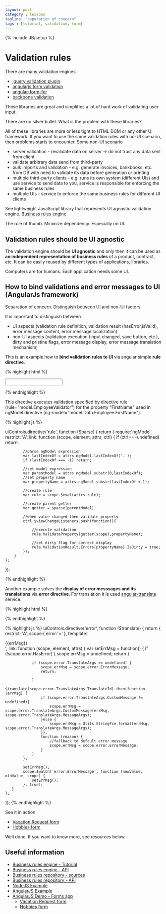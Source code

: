 ```yaml
---
layout: post
category : lessons
tagline: "separation of concern"
tags : [tutorial, validation, form]
---
```

{% include JB/setup %}

# Validation rules

There are many validation engines.

+   [jquery validation plugin](http://jqueryvalidation.org/)
+   [angularjs form validation](http://scotch.io/tutorials/javascript/angularjs-form-validation)
+   [angular-form-for](http://bvaughn.github.io/angular-form-for/#/index)
+   [backbone validation](https://github.com/thedersen/backbone.validation)

These libraries are great and simplifies a lot of hard work of validating user input.  

<div class="alert alert-danger" role="alert">There are no silver bullet. What is the problem with these libraries?</div> 

All of these libraries are more or less tight to HTML DOM or any other UI framework.
If you want to use the same validation rules with no-UI scenario, then problems starts to encounter.
Some non-UI scenario

+   server validation - revalidate data on server -> do not trust any data sent from client
+   validate arbitrary data send from third-party
+   bulk imports and validation - e.g. generate invoices, bankbooks, etc. from DB with need to validate its data before generation or printing
+   multiple third-party clients - e.g. runs its own system (different UIs) and use service to send data to you, service is responsible for enforcing the same business rules 
+   multiple UIs - service to enforce the same business rules for different UI clients 


See lightweight JavaScript library that represents UI agnostic validation engine. [Business rules engine](https://github.com/rsamec/business-rules-engine/wiki)
  

<div class="alert alert-info" role="alert">The rule of thumb. Minimize dependency. Especially on UI.</div>  

## Validation rules should be UI agnostic

The validation engine should be **UI agnostic** and only then it can be used as **an independent representation of business rules** of a product, contract, etc.
It can be easily reused by different types of applications, libraries.


<div class="alert alert-danger" role="alert">Computers are for humans. Each application needs some UI.</div>

## How to bind validations and error messages to UI (AngularJs framework)

<div class="alert alert-info" role="alert">Separation of concern. Distinguish between UI and non-UI factors.</div>

It is important to distinguish between

+   UI aspects (validation rule definition, validation result (hasError,isValid), error message content, error message localization)
+   non-UI aspects (validation execution (input changed, save button, etc.), dirty and pristine flags, error message display, error message translation mechanism)


This is an example how to **bind validation rules to UI** via angular simple **rule directive**.

{% highlight html %}

 <input type="text" ng-model="model.Data.Employee.FirstName" rule="model.EmployeeValidator">

{% endhighlight %}

This directive executes validation specified by directive rule (rule="model.EmployeeValidator") for the property "FirstName" used in ngModel directive (ng-model="model.Data.Employee.FirstName").  

{% highlight js %}

uiControls.directive('rule', function ($parse) {
    return {
        require:'ngModel',
        restrict: 'A',
        link: function (scope, element, attrs, ctrl) {
            if (ctrl===undefined) return;
            
            //parse ngModel expression
            var lastIndexOf = attrs.ngModel.lastIndexOf('.');
            if (lastIndexOf === -1) return;
            
            //set model expression
            var parentModel = attrs.ngModel.substr(0,lastIndexOf);
            //set property name
            var propertyName = attrs.ngModel.substr(lastIndexOf + 1);
            
            //create rule
            var rule = scope.$eval(attrs.rule);
            
            //create parent getter
            var getter = $parse(parentModel);

            //when value changed then validate property 
            ctrl.$viewChangeListeners.push(function(){
                
                //execute validation
                rule.ValidateProperty(getter(scope),propertyName);
                
                //set dirty flag for correct display
                rule.ValidationResult.Errors[propertyName].IsDirty = true;
            });
        }
    };
});

{% endhighlight %}
 
Another example solves the **display of error messsages and its translations** via **error directive**.
For translation it is used [angular-translate](https://github.com/angular-translate/angular-translate) service.

{% highlight html %}

<div error="model.HobbiesNumberValidator.Error"></div>

{% endhighlight %}

{% highlight js %}
uiControls.directive('error', function ($translate) {
    return {
        restrict: 'A',
        scope:{
            error:'='
        },
        template:'<div class="validation-error">{{errMsg}}</div>',
        link: function (scope, element, attrs) {
            var setErrMsg = function() {
                if (!scope.error.HasError) {
                    scope.errMsg = undefined;
                    return
                }

                if (scope.error.TranslateArgs == undefined) {
                    scope.errMsg = scope.error.ErrorMessage;
                    return;

                }
                $translate(scope.error.TranslateArgs.TranslateId).then(function (errMsg) {
                    if (scope.error.TranslateArgs.CustomMessage != undefined){
                        scope.errMsg = scope.error.TranslateArgs.CustomMessage(errMsg, scope.error.TranslateArgs.MessageArgs);
                    }else {
                        scope.errMsg = Utils.StringFce.format(errMsg, scope.error.TranslateArgs.MessageArgs);
                    }},
                    function (reason) {
                        //fallback to default error message
                        scope.errMsg = scope.error.ErrorMessage;
                    }
                )
            };

            setErrMsg();
            scope.$watch('error.ErrorMessage', function (newValue, oldValue, scope) {
                setErrMsg();
            }, true);
       }
    };
});
{% endhighlight %}

See it in action 
   + [Vacation Request form](http://nodejs-formvalidation.rhcloud.com/#/vacationApproval/new)
   + [Hobbies form](http://nodejs-formvalidation.rhcloud.com/#/hobbies/new)

<div class="alert alert-success" role="alert">Well done. If you want to know more, see resources below.</div>

## Useful information

+ [Business rules engine - Tutorial](https://github.com/rsamec/business-rules-engine/wiki)
+ [Business rules engine - API](http://rsamec.github.io/business-rules-engine/docs/globals.html)
+ [Business rules repository - sources](https://github.com/rsamec/business-rules)
+ [Business rules repository - API](http://rsamec.github.io/business-rules/docs/globals.html)
+ [NodeJS Example](https://github.com/rsamec/node-form-app)
+ [AngularJS Example](https://github.com/rsamec/angular-form-app)
+ [AngularJS Demo - Forms app](http://nodejs-formvalidation.rhcloud.com/)
    + [Vacation Request form](http://nodejs-formvalidation.rhcloud.com/#/vacationApproval/new)
    + [Hobbies form](http://nodejs-formvalidation.rhcloud.com/#/hobbies/new)


